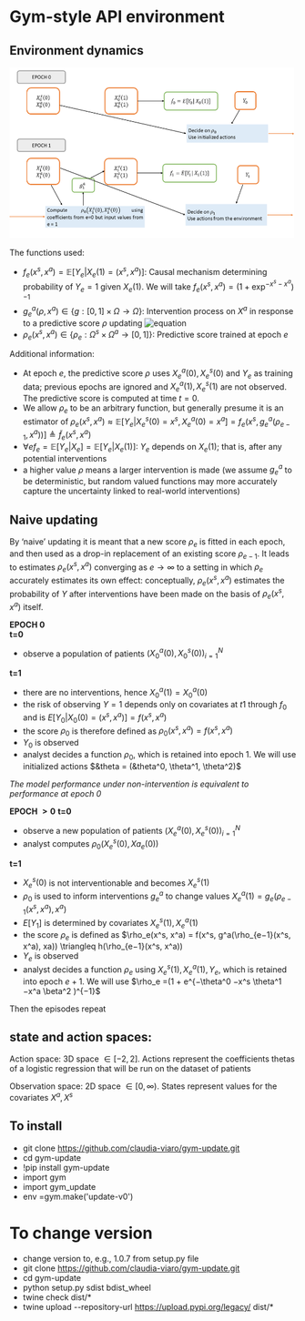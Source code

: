 # Gym-style API environment

## Environment dynamics

<img width="500" height="300" src="https://github.com/claudia-viaro/gym-update/blob/main/dynamics.png">

The functions used:
- $f_e(x^s, x^a) = \mathbb{E}[Y_e|X_e(1) = (x^s, x^a)]$: Causal mechanism determining probability of $Y_e = 1$ given $X_e(1)$. We will take $f_e(x^s, x^a) = (1 + \exp^{−x^s−x^a})^{−1}$
- $g^a_e(\rho, x^a) \in \{g : [0, 1] \times \Omega \rightarrow \Omega \}$: Intervention process on $X^a$ in response to a predictive score $\rho$ updating ![equation](https://latex.codecogs.com/svg.image?X%5Ea_e(0)%20%5Crightarrow%20X%5Ea_e(1))
- $\rho_e(x^s, x^a) \in \{\rho_e : \Omega^s \times \Omega^a \rightarrow [0, 1]\}$: Predictive score trained at epoch $e$


Additional information:
- At epoch $e$, the predictive score $\rho$ uses $X^a_e(0), X^s_e(0)$ and $Y_e$ as training data; previous epochs are ignored and $X^a_e(1), X^s_e(1)$ are not observed. The predictive score is computed at time $t=0$.
- We allow $\rho_e$ to be an arbitrary function, but generally presume it is an estimator of $\rho_e(x^s, x^a) \approx \mathbb{E} [Y_e|X^s_e(0) = x^s, X^a_e(0) = x^a]= f_e(x^s, g^a_e(\rho_{e−1}, x^a))] \triangleq \tilde{f}_e (x^s, x^a)$
- $\forall e f_e = \mathbb{E}[Y_e|X_e] = \mathbb{E}[Y_e|X_e(1)]$: $Y_e$ depends on $X_e(1)$; that is, after any potential interventions
- a higher value $\rho$ means a larger intervention is made (we assume $g^a_e$ to be deterministic, but random valued functions may more accurately capture the
uncertainty linked to real-world interventions)



## Naive updating
By  ‘naive’ updating it is meant that a new score $ρ_e$ is fitted in each epoch, and then used as a drop-in replacement of an existing score $ρ_{e−1}$. It leads
to estimates $\rho_e(x^s, x^a)$ converging as $e \rightarrow \infty$ to a setting in which $\rho_e$ accurately estimates its own effect: conceptually, $\rho_e(x^s, x^a)$ estimates the probability of $Y$ after interventions have been made on the basis of $\rho_e(x^s, x^a)$ itself. <br /> 

**EPOCH 0** <br />
**t=0** <br />
- observe a population of patients $(X_0^a(0),X_0^s(0))_{i=1}^N$

**t=1** <br />
- there are no interventions, hence $X_0^a(1) = X_0^a(0)$
- the risk of observing $Y = 1$ depends only on covariates at $t1$ through $f_0$ and is $E[Y_0|X_0(0) = (x^s, x^a)] =f(x^s, x^a)$
- the score $\rho_0$ is therefore defined as $\rho_0(x^s, x^a) = f(x^s, x^a)$
- $Y_0$ is observed 
- analyst decides a function $\rho_0$, which is retained into epoch 1. We will use initialized actions $&theta = (&theta^0, \theta^1, \theta^2)$

_The model performance under non-intervention is equivalent to performance at epoch 0_ <br />

**EPOCH $>0$**
**t=0**<br />
- observe a new population of patients $(X_e^a(0),X_e^s(0))_{i=1}^N$
- analyst computes $\rho_0 (X^s_e(0), Xa_e(0))$

**t=1**<br />
- $X^s_e(0)$ is not interventionable and becomes $X^s_e(1)$
- $\rho_0$ is used to inform interventions $g^a_e$ to change values $X^a_e(1) = g_e(\rho_{e-1}(x^s, x^a), x^a)$
- $E[Y_1]$ is determined by covariates $X^s_e(1), X^a_e(1)$
- the score $ρ_e$ is defined as $\rho_e(x^s, x^a) = f(x^s, g^a(\rho_{e−1}(x^s, x^a), xa)) \triangleq h(\rho_{e−1}(x^s, x^a))
- $Y_e$ is observed 
- analyst decides a function $\rho_e$ using $X^s_e(1), X^a_e(1), Y_e$, which is retained into epoch $e+1$. We will use $\rho_e =(1 + e^{−\theta^0 −x^s \theta^1 −x^a \beta^2 )^{−1}$ <br />

Then the episodes repeat <br />

## state and action spaces:
Action space: 3D space $\in [-2, 2]$. Actions represent the coefficients thetas of a logistic regression that will be run on the dataset of patients         <br />    

Observation space: 2D space $\in [0, \infty)$. States represent values for the covariates $X^a, X^s$  <br />

## To install
- git clone https://github.com/claudia-viaro/gym-update.git
- cd gym-update
- !pip install gym-update
- import gym
- import gym_update
- env =gym.make('update-v0')

# To change version
- change version to, e.g., 1.0.7 from setup.py file
- git clone https://github.com/claudia-viaro/gym-update.git
- cd gym-update
- python setup.py sdist bdist_wheel
- twine check dist/*
- twine upload --repository-url https://upload.pypi.org/legacy/ dist/*
